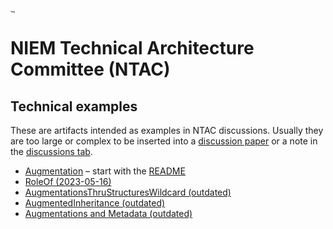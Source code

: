 # [<img src="https://github.com/niemopen/oasis-open-project/raw/main/artwork/NIEM-NO-Logo-v5.png" alt="img" style="zoom: 10%;" />](https://github.com/niemopen/oasis-open-project/blob/main/artwork/NIEM-NO-Logo-v5.png)

# NIEM Technical Architecture Committee (NTAC)

## Technical examples

These are artifacts intended as examples in NTAC discussions.  Usually they are too large or complex to be inserted into a [discussion paper](../documents/README.md) or a note in the [discussions tab](https://github.com/niemopen/ntac-admin/discussions).

* [Augmentation](src/Augmentation) – start with the [README](src/Augmentation/README.md)
* [RoleOf (2023-05-16)](src/RoleOf)
* [AugmentationsThruStructuresWildcard (outdated)](src/AugmentationsThruStructuresWildcard)
* [AugmentedInheritance (outdated)](src/AugmentedInheritance)
* [Augmentations and Metadata (outdated)](src/AugmentationsAndMetadata)
